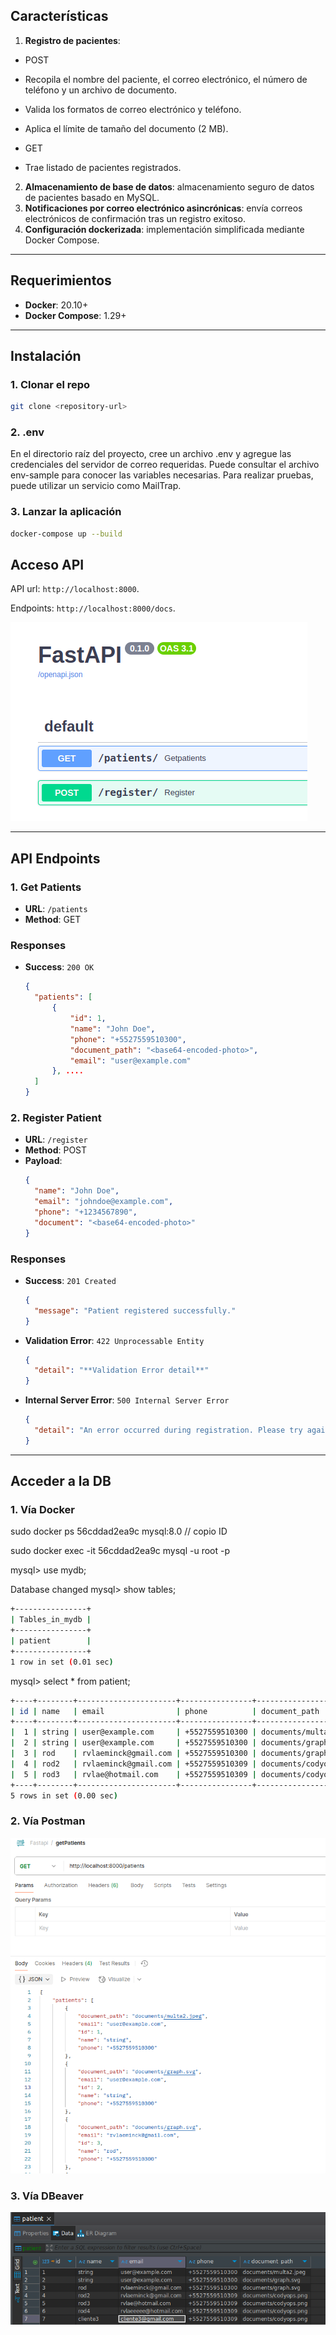 ## Características
1. **Registro de pacientes**:
- POST
- Recopila el nombre del paciente, el correo electrónico, el número de teléfono y un archivo de documento.
- Valida los formatos de correo electrónico y teléfono.
- Aplica el límite de tamaño del documento (2 MB).

- GET
- Trae listado de pacientes registrados.
2. **Almacenamiento de base de datos**: almacenamiento seguro de datos de pacientes basado en MySQL.
3. **Notificaciones por correo electrónico asincrónicas**: envía correos electrónicos de confirmación tras un registro exitoso.
4. **Configuración dockerizada**: implementación simplificada mediante Docker Compose.

---

## Requerimientos
- **Docker**: 20.10+
- **Docker Compose**: 1.29+

---

## Instalación

### 1. Clonar el repo
```bash
git clone <repository-url>
```
### 2. .env
En el directorio raíz del proyecto, cree un archivo .env y agregue las credenciales del servidor de correo requeridas.
Puede consultar el archivo env-sample para conocer las variables necesarias.
Para realizar pruebas, puede utilizar un servicio como MailTrap.

### 3. Lanzar la aplicación

```bash
docker-compose up --build
```

## Acceso API

API url: `http://localhost:8000`. 

Endpoints: `http://localhost:8000/docs`. 

![alt text](./endpoints.png "Endpoints")

---

## API Endpoints

### 1. **Get Patients**
- **URL**: `/patients`
- **Method**: GET

### Responses

- **Success**: `200 OK`
  ```json
  {
    "patients": [
        {            
            "id": 1,
            "name": "John Doe",
            "phone": "+5527559510300",
            "document_path": "<base64-encoded-photo>",
            "email": "user@example.com"
        }, ....
    ]
  }

### 2. **Register Patient**
- **URL**: `/register`
- **Method**: POST
- **Payload**:
  ```json
  {
    "name": "John Doe",
    "email": "johndoe@example.com",
    "phone": "+1234567890",
    "document": "<base64-encoded-photo>"
  }
  
### Responses

- **Success**: `201 Created`
  ```json
  {
    "message": "Patient registered successfully."
  }
- **Validation Error**: `422 Unprocessable Entity`
  ```json
  {
    "detail": "**Validation Error detail**"
  }

- **Internal Server Error**: `500 Internal Server Error`
  ```json
  {
    "detail": "An error occurred during registration. Please try again later."
  }

---

## Acceder a la DB

### 1. **Vía Docker**

sudo docker ps
56cddad2ea9c   mysql:8.0  // copio ID

sudo docker exec -it 56cddad2ea9c mysql -u root -p

mysql> use mydb;

Database changed
mysql> show tables;
```bash
+----------------+
| Tables_in_mydb |
+----------------+
| patient        |
+----------------+
1 row in set (0.01 sec)
```

mysql> select * from patient;
```bash
+----+--------+----------------------+----------------+-----------------------+
| id | name   | email                | phone          | document_path         |
+----+--------+----------------------+----------------+-----------------------+
|  1 | string | user@example.com     | +5527559510300 | documents/multa2.jpeg |
|  2 | string | user@example.com     | +5527559510300 | documents/graph.svg   |
|  3 | rod    | rvlaeminck@gmail.com | +5527559510300 | documents/graph.svg   |
|  4 | rod2   | rvlaeminck@gmail.com | +5527559510309 | documents/codyops.png |
|  5 | rod3   | rvlae@hotmail.com    | +5527559510309 | documents/codyops.png |
+----+--------+----------------------+----------------+-----------------------+
5 rows in set (0.00 sec)
```

### 2. **Vía Postman**

![alt text](./postman.png "Endpoints")

### 3. **Vía DBeaver**

![alt text](./Dbeaver.png "Endpoints")
